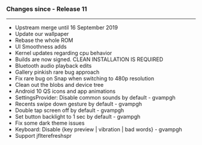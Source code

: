 ### Changes since - Release 11

---------------------------------------------------
* Upstream merge until 16 September 2019
* Update our wallpaper
* Rebase the whole ROM 
* UI Smoothness adds
* Kernel updates regarding cpu behavior
* Builds are now signed. CLEAN INSTALLATION IS REQUIRED
* Bluetooth audio playback edits
* Gallery pinkish rare bug approach
* Fix rare bug on Snap when switching to 480p resolution
* Clean out the blobs and device tree
* Android 10 QS icons and app animations
* SettingsProvider: Disable common sounds by default - gvampgh
* Recents swipe down gesture by default - gvampgh
* Double tap screen off by default - gvampgh
* Set button backlight to 1 sec by default - gvampgh
* Fix some dark theme issues
* Keyboard: Disable {key preview | vibration | bad words} - gvampgh
* Support jflterefreshspr